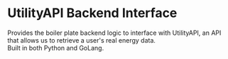 # UtilityAPI Backend Interface
Provides the boiler plate backend logic to interface with UtilityAPI, an API that allows us to retrieve a user's real energy data.  
Built in both Python and GoLang.
